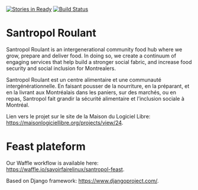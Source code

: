 [![Stories in Ready](https://badge.waffle.io/savoirfairelinux/santropol-feast.png?label=ready&title=Ready)](https://waffle.io/savoirfairelinux/santropol-feast)
[![Build Status](https://travis-ci.org/savoirfairelinux/santropol-feast.svg?branch=master)](https://travis-ci.org/savoirfairelinux/santropol-feast)

Santropol Roulant
=================

Santropol Roulant is an intergenerational community food hub where we grow, prepare and deliver food. In doing so, we create a continuum of engaging services that help build a stronger social fabric, and increase food security and social inclusion for Montrealers.

Santropol Roulant est un centre alimentaire et une communauté intergénérationnelle. En faisant pousser de la nourriture, en la préparant, et en la livrant aux Montréalais dans les paniers, sur des marchés, ou en repas, Santropol fait grandir la sécurité alimentaire et l’inclusion sociale à Montréal.

Lien vers le projet sur le site de la Maison du Logiciel Libre: https://maisonlogiciellibre.org/projects/view/24.

Feast plateform
===============

Our Waffle workflow is available here: https://waffle.io/savoirfairelinux/santropol-feast.

Based on Django framework: https://www.djangoproject.com/.


